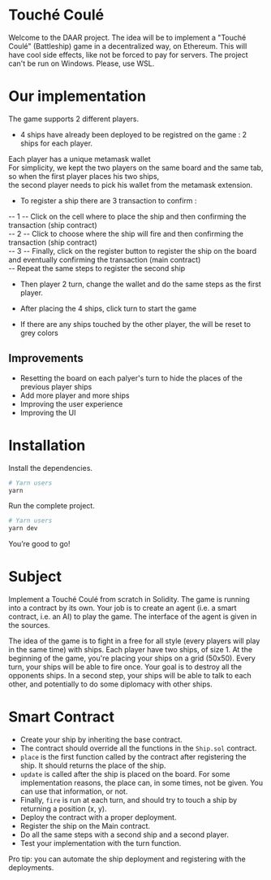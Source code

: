 # Touché Coulé

Welcome to the DAAR project. The idea will be to implement a "Touché Coulé" (Battleship) game
in a decentralized way, on Ethereum. This will have cool side effects, like not
be forced to pay for servers.
The project can't be run on Windows. Please, use WSL.

# Our implementation

The game supports 2 different players. 
- 4 ships have already been deployed to be registred on the game : 2 ships for each player.

Each player has a unique metamask wallet<br />
For simplicity, we kept the two players on the same board and the same tab, so when the first player places his two ships,<br />
the second player needs to pick his wallet from the metamask extension.<br />

- To register a ship there are 3 transaction to confirm : <br />

-- 1 -- Click on the cell where to place the ship and then confirming the transaction (ship contract)<br />
-- 2 -- Click to choose where the ship will fire and then confirming the transaction (ship contract)<br />
-- 3 -- Finally, click on the register button to register the ship on the board and eventually confirming the transaction (main contract)<br />
-- Repeat the same steps to register the second ship<br />

- Then player 2 turn, change the wallet and do the same steps as the first player.

- After placing the 4 ships, click turn to start the game 

- If there are any ships touched by the other player, the will be reset to grey colors 

## Improvements 

- Resetting the board on each palyer's turn to hide the places of the previous player ships
- Add more player and more ships
- Improving the user experience 
- Improving the UI 

# Installation

Install the dependencies.

```bash
# Yarn users
yarn
```

Run the complete project.

```bash
# Yarn users
yarn dev
```

You’re good to go!

# Subject

Implement a Touché Coulé from scratch in Solidity. The game is running into a contract by its own. Your job is to create an agent (i.e. a smart contract, i.e. an AI) to play the game. The interface of the agent is given in the sources.

The idea of the game is to fight in a free for all style (every players will play in the same time) with ships. Each player have two ships, of size 1. At the beginning of the game, you're placing your ships on a grid (50x50). Every turn, your ships will be able to fire once. Your goal is to destroy all the opponents ships. In a second step, your ships will be able to talk to each other, and potentially to do some diplomacy with other ships.

# Smart Contract

- Create your ship by inheriting the base contract.
- The contract should override all the functions in the `Ship.sol` contract.
- `place` is the first function called by the contract after registering the ship. It should returns the place of the ship.
- `update` is called after the ship is placed on the board. For some implementation reasons, the place can, in some times, not be given. You can use that information, or not.
- Finally, `fire` is run at each turn, and should try to touch a ship by returning a position (x, y).
- Deploy the contract with a proper deployment. 
- Register the ship on the Main contract. 
- Do all the same steps with a second ship and a second player. 
- Test your implementation with the turn function. 

Pro tip: you can automate the ship deployment and registering with the deployments. 

